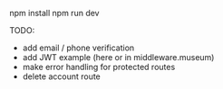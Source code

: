 npm install
npm run dev

TODO:

- add email / phone verification
- add JWT example (here or in middleware.museum)
- make error handling for protected routes
- delete account route
